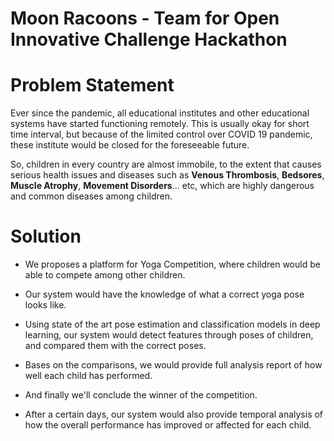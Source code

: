 # Moon Racoons - Team for Open Innovative Challenge Hackathon

# Problem Statement

Ever since the pandemic, all educational institutes and other educational systems have started functioning remotely.
This is usually okay for short time interval, but because of the limited control over COVID 19 pandemic, these institute would be closed for the foreseeable future.

So, children in every country are almost immobile, to the extent that causes serious health issues and diseases such as **Venous Thrombosis**, **Bedsores**, **Muscle Atrophy**, **Movement Disorders**... etc, which are highly dangerous and common diseases among children. 

# Solution

- We proposes a platform for Yoga Competition, where children would be able to compete among other children.

- Our system would have the knowledge of what a correct yoga pose looks like.

- Using state of the art pose estimation and classification models in deep learning, our system would detect features through poses of children, and compared them with the correct poses.

- Bases on the comparisons, we would provide full analysis report of how well each child has performed.

- And finally we'll conclude the winner of the competition.

- After a certain days, our system would also provide temporal analysis of how the overall performance has improved or affected for each child.